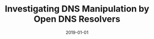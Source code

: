 ---
title: "Investigating DNS Manipulation by Open DNS Resolvers"
collection: publications
permalink: /publication/2019-01-01-Investigating-DNS-Manipulation-by-Open-DNS-Resolvers
date: 2019-01-01
venue: 'In the proceedings of Proceedings of the 15th International Conference on emerging Networking EXperiments and Technologies, CoNEXT 2019, Companion Volume, Orlando, FL, USA, December 9-12, 2019'
paperurl: 'https://doi.org/10.1145/3360468.3368172'
citation: ' Jeman Park,  Manar Mohaisen,  David Mohaisen, &quot;Investigating DNS Manipulation by Open DNS Resolvers.&quot; In the proceedings of Proceedings of the 15th International Conference on emerging Networking EXperiments and Technologies, CoNEXT 2019, Companion Volume, Orlando, FL, USA, December 9-12, 2019, 2019.'
---